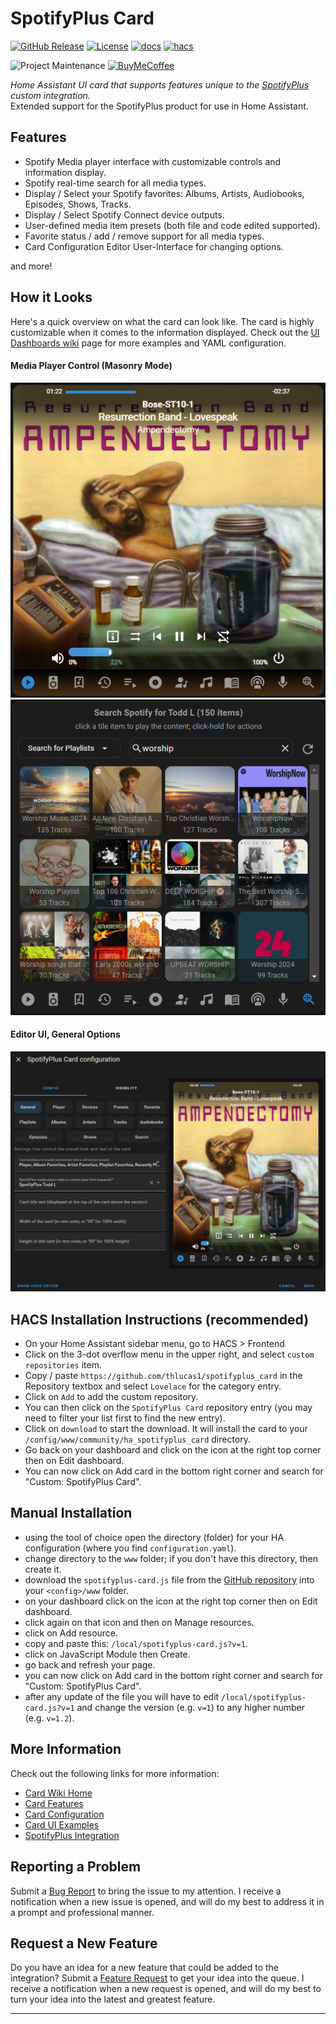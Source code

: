 # SpotifyPlus Card

[![GitHub Release][releases-shield]][releases] [![License][license-shield]](LICENSE) [![docs][docs-shield]][docs] [![hacs][hacs-shield]][hacs]

![Project Maintenance][maintenance-shield] [![BuyMeCoffee][buymecoffee-shield]][buymecoffee]

_Home Assistant UI card that supports features unique to the [SpotifyPlus](https://github.com/thlucas1/homeassistantcomponent_spotifyplus) custom integration._  
Extended support for the SpotifyPlus product for use in Home Assistant.

## Features

* Spotify Media player interface with customizable controls and information display.
* Spotify real-time search for all media types.
* Display / Select your Spotify favorites: Albums, Artists, Audiobooks, Episodes, Shows, Tracks.
* Display / Select Spotify Connect device outputs.
* User-defined media item presets (both file and code edited supported).
* Favorite status / add / remove support for all media types.
* Card Configuration Editor User-Interface for changing options.

and more!

## How it Looks

Here's a quick overview on what the card can look like.  The card is highly customizable when it comes to the information displayed.  Check out the [UI Dashboards wiki](https://github.com/thlucas1/spotifyplus_card/wiki/UI-Dashboards) page for more examples and YAML configuration.

#### Media Player Control (Masonry Mode)  
![masonry_player_track](./images/masonry_player_track.png) 
![masonry_search_playlists](./images/masonry_search_playlists.png) 

#### Editor UI, General Options  
![config_editor_general](./images/config_editor_general.png) 


## HACS Installation Instructions (recommended)

- On your Home Assistant sidebar menu, go to HACS > Frontend
- Click on the 3-dot overflow menu in the upper right, and select `custom repositories` item.
- Copy / paste `https://github.com/thlucas1/spotifyplus_card` in the Repository textbox and select `Lovelace` for the category entry.
- Click on `Add` to add the custom repository.
- You can then click on the `SpotifyPlus Card` repository entry (you may need to filter your list first to find the new entry).
- Click on `download` to start the download. It will install the card to your `/config/www/community/ha_spotifyplus_card` directory.
- Go back on your dashboard and click on the icon at the right top corner then on Edit dashboard.
- You can now click on Add card in the bottom right corner and search for "Custom: SpotifyPlus Card".

## Manual Installation

- using the tool of choice open the directory (folder) for your HA configuration (where you find `configuration.yaml`).
- change directory to the `www` folder; if you don't have this directory, then create it.
- download the `spotifyplus-card.js` file from the [GitHub repository](https://github.com/thlucas1/spotifyplus_card) into your `<config>/www` folder.
- on your dashboard click on the icon at the right top corner then on Edit dashboard.
- click again on that icon and then on Manage resources.
- click on Add resource.
- copy and paste this: `/local/spotifyplus-card.js?v=1`.
- click on JavaScript Module then Create.
- go back and refresh your page.
- you can now click on Add card in the bottom right corner and search for "Custom: SpotifyPlus Card".
- after any update of the file you will have to edit `/local/spotifyplus-card.js?v=1` and change the version (e.g. `v=1`) to any higher number (e.g. `v=1.2`).


## More Information

Check out the following links for more information:

- [Card Wiki Home](https://github.com/thlucas1/spotifyplus_card/wiki)
- [Card Features](https://github.com/thlucas1/spotifyplus_card/wiki/Card-Features)
- [Card Configuration](https://github.com/thlucas1/spotifyplus_card/wiki/Configuration-Options)
- [Card UI Examples](https://github.com/thlucas1/spotifyplus_card/wiki/UI-Dashboards)
- [SpotifyPlus Integration](https://github.com/thlucas1/homeassistantcomponent_spotifyplus)


## Reporting a Problem

Submit a [Bug Report](https://github.com/thlucas1/spotifyplus_card/issues/new?assignees=&labels=Bug&projects=&template=bug.yml) to bring the issue to my attention. I receive a notification when a new issue is opened, and will do my best to address it in a prompt and professional manner.

## Request a New Feature

Do you have an idea for a new feature that could be added to the integration?  Submit a [Feature Request](https://github.com/thlucas1/spotifyplus_card/issues/new?assignees=&labels=Feature%2BRequest&projects=&template=feature_request.yml) to get your idea into the queue. I receive a notification when a new request is opened, and will do my best to turn your idea into the latest and greatest feature.

***

[releases-shield]: https://img.shields.io/github/release/thlucas1/spotifyplus_card.svg?style=for-the-badge
[releases]: https://github.com/thlucas1/spotifyplus_card/releases
[license-shield]: https://img.shields.io/github/license/thlucas1/spotifyplus_card.svg?style=for-the-badge
[docs]: https://github.com/thlucas1/spotifyplus_card/wiki
[docs-shield]: https://img.shields.io/badge/Docs-Wiki-blue.svg?style=for-the-badge
[hacs]: https://github.com/hacs/integration
[hacs-shield]: https://img.shields.io/badge/HACS-Default-41BDF5.svg?style=for-the-badge

[maintenance-shield]: https://img.shields.io/badge/maintainer-Todd%20Lucas%20%40thlucas1-blue.svg?style=for-the-badge
[buymecoffee]: https://www.buymeacoffee.com/thlucas1
[buymecoffee-shield]: https://img.shields.io/badge/buy%20me%20a%20coffee-donate-yellow.svg?style=for-the-badge
